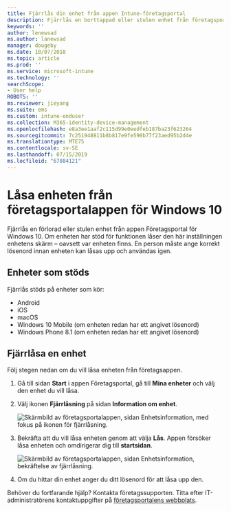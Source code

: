 ```yaml
---
title: Fjärrlås din enhet från appen Intune-företagsportal
description: Fjärrlås en borttappad eller stulen enhet från företagsportalappen för Windows 10
keywords: ''
author: lenewsad
ms.author: lanewsad
manager: dougeby
ms.date: 10/07/2018
ms.topic: article
ms.prod: ''
ms.service: microsoft-intune
ms.technology: ''
searchScope:
- User help
ROBOTS: ''
ms.reviewer: jieyang
ms.suite: ems
ms.custom: intune-enduser
ms.collection: M365-identity-device-management
ms.openlocfilehash: e8a3ee1aaf2c115d99e0eedfeb187ba23f623264
ms.sourcegitcommit: 7c251948811b8b817e9fe590b77f23aed95b2d4e
ms.translationtype: MTE75
ms.contentlocale: sv-SE
ms.lasthandoff: 07/15/2019
ms.locfileid: "67884121"
---
```

# <a name="lock-your-device-from-the-company-portal-app-for-windows-10"></a>Låsa enheten från företagsportalappen för Windows 10

Fjärrlås en förlorad eller stulen enhet från appen Företagsportal för Windows 10. Om enheten har stöd för funktionen låser den här inställningen enhetens skärm – oavsett var enheten finns. En person måste ange korrekt lösenord innan enheten kan låsas upp och användas igen.

## <a name="supported-devices"></a>Enheter som stöds

Fjärrlås stöds på enheter som kör:  

* Android
* iOS
* macOS
* Windows 10 Mobile (om enheten redan har ett angivet lösenord)
* Windows Phone 8.1 (om enheten redan har ett angivet lösenord) 
  
## <a name="remote-lock-device"></a>Fjärrlåsa en enhet
Följ stegen nedan om du vill låsa enheten från företagsappen.  

1. Gå till sidan **Start** i appen Företagsportal, gå till **Mina enheter** och välj den enhet du vill låsa.

2. Välj ikonen **Fjärrlåsning** på sidan **Information om enhet**.  


   ![Skärmbild av företagsportalappen, sidan Enhetsinformation, med fokus på ikonen för fjärrlåsning.](./media/1804_remote_lock_Windows_CPapp_05.png)  

3. Bekräfta att du vill låsa enheten genom att välja **Lås**. Appen försöker låsa enheten och omdirigerar dig till **startsidan**.  


   ![Skärmbild av företagsportalappen, sidan Enhetsinformation, bekräftelse av fjärrlåsning.](./media/1804_remote_lock_Windows_CPapp_06.png)  

4. Om du hittar din enhet anger du ditt lösenord för att låsa upp den.  

Behöver du fortfarande hjälp? Kontakta företagssupporten. Titta efter IT-administratörens kontaktuppgifter på [företagsportalens webbplats](https://go.microsoft.com/fwlink/?linkid=2010980).
